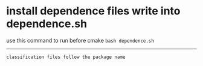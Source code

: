 # **install dependence files write into dependence.sh**
use this command to run before cmake 
    ```
    bash dependence.sh
    ```
*********************************************************************
    classification files follow the package name








